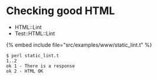 # Checking good HTML

* HTML::Lint
* Test::HTML::Lint

{% embed include file="src/examples/www/static_lint.t" %}

```
$ perl static_lint.t
1..2
ok 1 - There is a response
ok 2 - HTML OK
```


